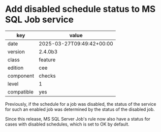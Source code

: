 [//]: # (werk v2)
# Add disabled schedule status to MS SQL Job service

key        | value
---------- | ---
date       | 2025-03-27T09:49:42+00:00
version    | 2.4.0b3
class      | feature
edition    | cee
component  | checks
level      | 1
compatible | yes

Previously, if the schedule for a job was disabled,
the status of the service for such an enabled job 
was determined by the status of the disabled job.

Since this release, MS SQL Server Job's rule now also 
have a status for cases with disabled schedules, 
which is set to OK by default.

